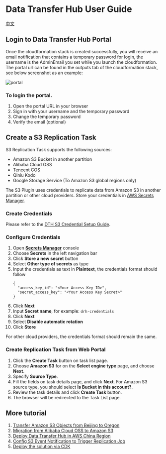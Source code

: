 # Data Transfer Hub User Guide

[中文](./UserManual_CN.md)
## Login to Data Transfer Hub Portal

Once the cloudformation stack is created successfully, you will receive an email notification that contains a temporary password for login, the username is the AdminEmail you set while you launch the cloudformation.
The portal url can be found in the outputs tab of the cloudformation stack, see below screenshot as an example:

![portal](images/portal.jpg)

### To login the portal.

1. Open the portal URL in your browser
1. Sign in with your username and the temporary password
1. Change the temporary password
1. Verify the email (optional)

## Create a S3 Replication Task

S3 Replication Task supports the following sources:
* Amazon S3 Bucket in another partition
* Alibaba Cloud OSS
* Tencent COS
* Qiniu Kodo
* Google Storage Service (To Amazon S3 global regions only)

The S3 Plugin uses credentials to replicate data from Amazon S3 in another partition or other cloud providers. Store your credentials in [AWS Secrets Manager](https://docs.aws.amazon.com/secretsmanager/latest/userguide/intro.html).


### Create Credentials
Please refer to the [DTH S3 Credential Setup Guide](./IAM-Policy.md).

### Configure Credentials

1. Open **[Secrets Manager](https://console.aws.amazon.com/secretsmanager/home#)** console
1. Choose **Secrets** in the left navigation bar
1. Click **Store a new secret** button
1. Select **Other type of secrets** as type
1. Input the credentials as text in **Plaintext**, the credentials format should follow
    ```
    {
      "access_key_id": "<Your Access Key ID>",
      "secret_access_key": "<Your Access Key Secret>"
    }
    ```
1. Click **Next**
1. Input **Secret name**, for example: `drh-credentials`
1. Click **Next**
1. Select **Disable automatic rotation**
1. Click **Store**

For other cloud providers, the credentials format should remain the same.

### Create Replication Task from Web Portal

1. Click the **Create Task** button on task list page.
1. Choose **Amazon S3** for on the **Select engine type** page, and choose **Next**.
1. Specify **Source Type**.
1. Fill the fields on task details page, and click **Next**. For Amazon S3 source type, you should select 
**Is Bucket in this account?**. 
1. Review the task details and click **Create Task** button.
1. The browser will be redirected to the Task List page.

## More tutorial

1. [Transfer Amazon S3 Objects from Beijing to Oregon](./tutortial-beijing-to-oregon-s3.md)
2. [Migration from Alibaba Cloud OSS to Amazon S3](./tutortial-migration-oss-to-s3.md)
3. [Deploy Data Transfer Hub in AWS China Region](./DeployInChinaWithAuthing_EN.md)
4. [Config S3 Event Notification to Trigger Replication Job](./s3-event-trigger-config.md)
5. [Deploy the solution via CDK](./deploy-via-cdk.md)

